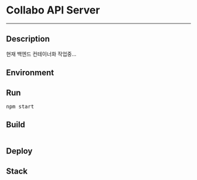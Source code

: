 # Collabo API Server

---

## Description
현재 백엔드 컨테이너화 작업중...

## Environment


## Run
<pre>
npm start
</pre>

## Build
<pre></pre>


## Deploy


## Stack
